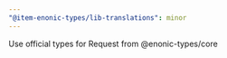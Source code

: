 ```yaml
---
"@item-enonic-types/lib-translations": minor
---
```


Use official types for Request from @enonic-types/core
